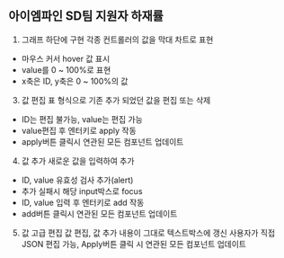 ## 아이엠파인 SD팀 지원자 하재률

1. 그래프
  하단에 구현 각종 컨트롤러의 값을 막대 차트로 표현
  - 마우스 커서 hover 값 표시
  - value를 0 ~ 100%로 표현
  - x축은 ID, y축은 0 ~ 100%의 값
3. 값 편집
  표 형식으로 기존 추가 되었던 값을 편집 또는 삭제
  - ID는 편집 불가능, value는 편집 가능
  - value편집 후 엔터키로 apply 작동
  - apply버튼 클릭시 연관된 모든 컴포넌트 업데이트
4. 값 추가
  새로운 값을 입력하여 추가
  - ID, value 유효성 검사 추가(alert)
  - 추가 실패시 해당 input박스로 focus
  - ID, value 입력 후 엔터키로 add 작동
  - add버튼 클릭시 연관된 모든 컴포넌트 업데이트
5. 값 고급 편집
  값 편집, 값 추가 내용이 그대로 텍스트박스에 갱신
  사용자가 직접 JSON 편집 가능, Apply버튼 클릭 시 연관된 모든 컴포넌트 업데이트
